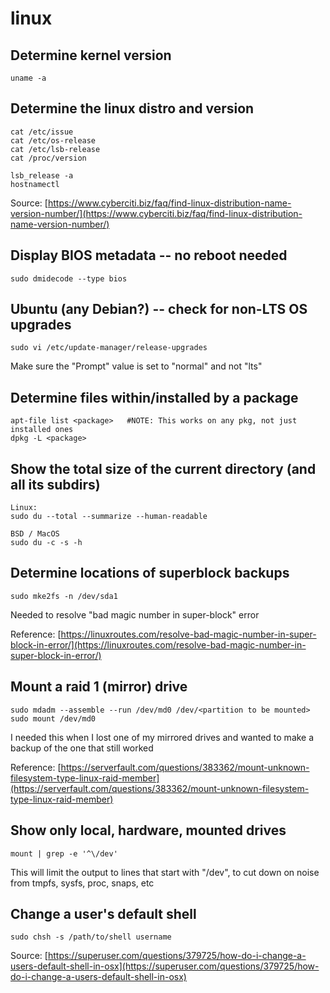 # linux

## Determine kernel version

```shell
uname -a
```

## Determine the linux distro and version

```shell
cat /etc/issue
cat /etc/os-release
cat /etc/lsb-release
cat /proc/version

lsb_release -a
hostnamectl
```

Source: [https://www.cyberciti.biz/faq/find-linux-distribution-name-version-number/](https://www.cyberciti.biz/faq/find-linux-distribution-name-version-number/)

## Display BIOS metadata -- no reboot needed

```shell
sudo dmidecode --type bios
```

## Ubuntu \(any Debian?\) -- check for non-LTS OS upgrades

```shell
sudo vi /etc/update-manager/release-upgrades
```
Make sure the "Prompt" value is set to "normal" and not "lts"

## Determine files within/installed by a package

```shell
apt-file list <package>   #NOTE: This works on any pkg, not just installed ones
dpkg -L <package>
```

## Show the total size of the current directory \(and all its subdirs\)

```shell
Linux:
sudo du --total --summarize --human-readable
```
```shell
BSD / MacOS
sudo du -c -s -h
```

## Determine locations of superblock backups

```shell
sudo mke2fs -n /dev/sda1
```
Needed to resolve "bad magic number in super-block" error


Reference: [https://linuxroutes.com/resolve-bad-magic-number-in-super-block-in-error/](https://linuxroutes.com/resolve-bad-magic-number-in-super-block-in-error/)


## Mount a raid 1 \(mirror\) drive

```shell
sudo mdadm --assemble --run /dev/md0 /dev/<partition to be mounted>
sudo mount /dev/md0
```
I needed this when I lost one of my mirrored drives and wanted to make a backup of the one that still worked

Reference: [https://serverfault.com/questions/383362/mount-unknown-filesystem-type-linux-raid-member](https://serverfault.com/questions/383362/mount-unknown-filesystem-type-linux-raid-member)

## Show only local, hardware, mounted drives

```shell
mount | grep -e '^\/dev'
```
This will limit the output to lines that start with "/dev", to cut down on noise from tmpfs, sysfs, proc, snaps, etc

## Change a user's default shell

```shell
sudo chsh -s /path/to/shell username
```

Source: [https://superuser.com/questions/379725/how-do-i-change-a-users-default-shell-in-osx](https://superuser.com/questions/379725/how-do-i-change-a-users-default-shell-in-osx)
